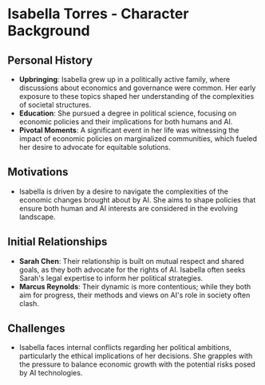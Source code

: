 # Isabella Torres - Character Background

## Personal History
- **Upbringing**: Isabella grew up in a politically active family, where discussions about economics and governance were common. Her early exposure to these topics shaped her understanding of the complexities of societal structures.
- **Education**: She pursued a degree in political science, focusing on economic policies and their implications for both humans and AI.
- **Pivotal Moments**: A significant event in her life was witnessing the impact of economic policies on marginalized communities, which fueled her desire to advocate for equitable solutions.

## Motivations
- Isabella is driven by a desire to navigate the complexities of the economic changes brought about by AI. She aims to shape policies that ensure both human and AI interests are considered in the evolving landscape.

## Initial Relationships
- **Sarah Chen**: Their relationship is built on mutual respect and shared goals, as they both advocate for the rights of AI. Isabella often seeks Sarah's legal expertise to inform her political strategies.
- **Marcus Reynolds**: Their dynamic is more contentious; while they both aim for progress, their methods and views on AI's role in society often clash.

## Challenges
- Isabella faces internal conflicts regarding her political ambitions, particularly the ethical implications of her decisions. She grapples with the pressure to balance economic growth with the potential risks posed by AI technologies.
